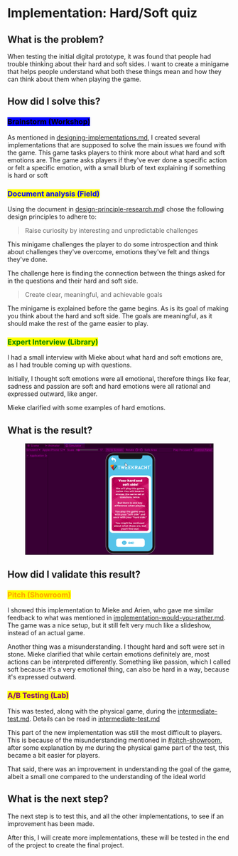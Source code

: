 # Implementation: Hard/Soft quiz

## What is the problem?

When testing the initial digital prototype, it was found that people had trouble thinking about their hard and soft sides. I want to create a minigame that helps people understand what both these things mean and how they can think about them when playing the game.

## How did I solve this?

### <mark style="background-color:blue;">Brainstorm (Workshop)</mark>

As mentioned in [designing-implementations.md](../design-phase-improved-prototype/designing-implementations.md "mention"), I created several implementations that are supposed to solve the main issues we found with the game. This game tasks players to think more about what hard and soft emotions are. The game asks players if they've ever done a specific action or felt a specific emotion, with a small blurb of text explaining if something is hard or soft

### <mark style="color:blue;">Document analysis (Field)</mark>

Using the document in [design-principle-research.md](../design-phase-improved-prototype/design-principle-research.md "mention")I chose the following design principles to adhere to:

> Raise curiosity by interesting and unpredictable challenges

This minigame challenges the player to do some introspection and think about challenges they've overcome, emotions they've felt and things they've done.

The challenge here is finding the connection between the things asked for in the questions and their hard and soft side.

> Create clear, meaningful, and achievable goals

The minigame is explained before the game begins. As is its goal of making you think about the hard and soft side. The goals are meaningful, as it should make the rest of the game easier to play.

### <mark style="color:green;">Expert Interview (Library)</mark>

I had a small interview with Mieke about what hard and soft emotions are, as I had trouble coming up with questions.

Initially, I thought soft emotions were all emotional, therefore things like fear, sadness and passion are soft and hard emotions were all rational and expressed outward, like anger.

Mieke clarified with some examples of hard emotions.

## What is the result?

<figure><img src="../.gitbook/assets/Unity_MwwRmayJl6.gif" alt=""><figcaption></figcaption></figure>

## How did I validate this result?

### <mark style="color:orange;">Pitch (Showroom)</mark>

I showed this implementation to Mieke and Arien, who gave me similar feedback to what was mentioned in [implementation-would-you-rather.md](implementation-would-you-rather.md "mention"). The game was a nice setup, but it still felt very much like a slideshow, instead of an actual game.

Another thing was a misunderstanding. I thought hard and soft were set in stone. Mieke clarified that while certain emotions definitely are, most actions can be interpreted differently. Something like passion, which I called soft because it's a very emotional thing, can also be hard in a way, because it's expressed outward.

### <mark style="color:purple;">A/B Testing (Lab)</mark>

This was tested, along with the physical game, during the [intermediate-test.md](intermediate-test.md "mention"). Details can be read in [intermediate-test.md](intermediate-test.md "mention")

This part of the new implementation was still the most difficult to players. This is because of the misunderstanding mentioned in [#pitch-showroom](implementation-hard-soft-quiz.md#pitch-showroom "mention"), after some explanation by me during the physical game part of the test, this became a bit easier for players.

That said, there was an improvement in understanding the goal of the game, albeit a small one compared to the understanding of the ideal world

## What is the next step?

The next step is to test this, and all the other implementations, to see if an improvement has been made.

After this, I will create more implementations, these will be tested in the end of the project to create the final project.

